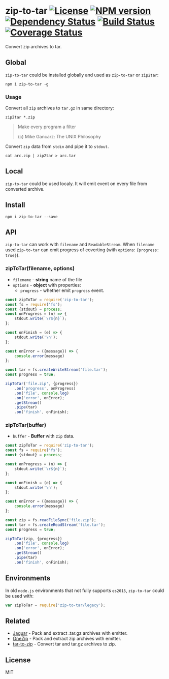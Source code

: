 # zip-to-tar [![License][LicenseIMGURL]][LicenseURL] [![NPM version][NPMIMGURL]][NPMURL] [![Dependency Status][DependencyStatusIMGURL]][DependencyStatusURL] [![Build Status][BuildStatusIMGURL]][BuildStatusURL] [![Coverage Status][CoverageIMGURL]][CoverageURL]

Convert zip archives to tar.

## Global

`zip-to-tar` could be installed globally and used as `zip-to-tar` or `zip2tar`:

```
npm i zip-to-tar -g
```

### Usage

Convert all `zip` archives to `tar.gz` in same directory:

```
zip2tar *.zip
```

> Make every program a filter
>
> (c) Mike Gancarz: The UNIX Philosophy

Convert `zip` data from `stdin` and pipe it to `stdout`.

```
cat arc.zip | zip2tar > arc.tar
```

## Local

`zip-to-tar` could be used localy. It will emit event on every file from converted archive.

## Install

```
npm i zip-to-tar --save
```

## API

`zip-to-tar` can work with `filename` and `ReadableStream`. When `filename` used `zip-to-tar` can emit
progress of coverting (with `options`: `{progress: true}`).

### zipToTar(filename, options)

- `filename` - **string** name of the file
- `options` - **object** with properties:
  - `progress` - whether emit `progress` event.

```js
const zipToTar = require('zip-to-tar');
const fs = require('fs');
const {stdout} = process;
const onProgress = (n) => {
    stdout.write(`\r${n}`);
};

const onFinish = (e) => {
    stdout.write('\n');
};

const onError = ({message}) => {
    console.error(message)
};

const tar = fs.createWriteStream('file.tar');
const progress = true;

zipToTar('file.zip', {progress})
    .on('progress', onProgress)
    .on('file', console.log)
    .on('error', onError);
    .getStream()
    .pipe(tar)
    .on('finish', onFinish);

```

### zipToTar(buffer)

- `buffer` - **Buffer** with `zip` data.

```js
const zipToTar = require('zip-to-tar');
const fs = require('fs');
const {stdout} = process;

const onProgress = (n) => {
    stdout.write(`\r${n}`);
};

const onFinish = (e) => {
    stdout.write('\n');
};

const onError = ({message}) => {
    console.error(message)
};

const zip = fs.readFileSync('file.zip');
const tar = fs.createReadStream('file.tar');
const progress = true;

zipToTar(zip, {progress})
    .on('file', console.log)
    .on('error', onError);
    .getStream()
    .pipe(tar)
    .on('finish', onFinish);
```

## Environments

In old `node.js` environments that not fully supports `es2015`, `zip-to-tar` could be used with:

```js
var zipToTar = require('zip-to-tar/legacy');
```
## Related

- [Jaguar](https://github.com/coderaiser/node-jaguar "Jaguar") - Pack and extract .tar.gz archives with emitter.
- [OneZip](https://github.com/coderaiser/node-onezip "OneZip") - Pack and extract zip archives with emitter.
- [tar-to-zip](https://github.com/coderaiser/node-tar-to-zip "Tar To Zip") - Convert tar and tar.gz archives to zip.

## License

MIT

[NPMIMGURL]:                https://img.shields.io/npm/v/zip-to-tar.svg?style=flat
[BuildStatusIMGURL]:        https://img.shields.io/travis/coderaiser/node-zip-to-tar/master.svg?style=flat
[DependencyStatusIMGURL]:   https://img.shields.io/gemnasium/coderaiser/node-zip-to-tar.svg?style=flat
[LicenseIMGURL]:            https://img.shields.io/badge/license-MIT-317BF9.svg?style=flat
[NPMURL]:                   https://npmjs.org/package/zip-to-tar "npm"
[BuildStatusURL]:           https://travis-ci.org/coderaiser/node-zip-to-tar  "Build Status"
[DependencyStatusURL]:      https://gemnasium.com/coderaiser/node-zip-to-tar "Dependency Status"
[LicenseURL]:               https://tldrlegal.com/license/mit-license "MIT License"

[CoverageURL]:              https://coveralls.io/github/coderaiser/node-zip-to-tar?branch=master
[CoverageIMGURL]:           https://coveralls.io/repos/coderaiser/node-zip-to-tar/badge.svg?branch=master&service=github


